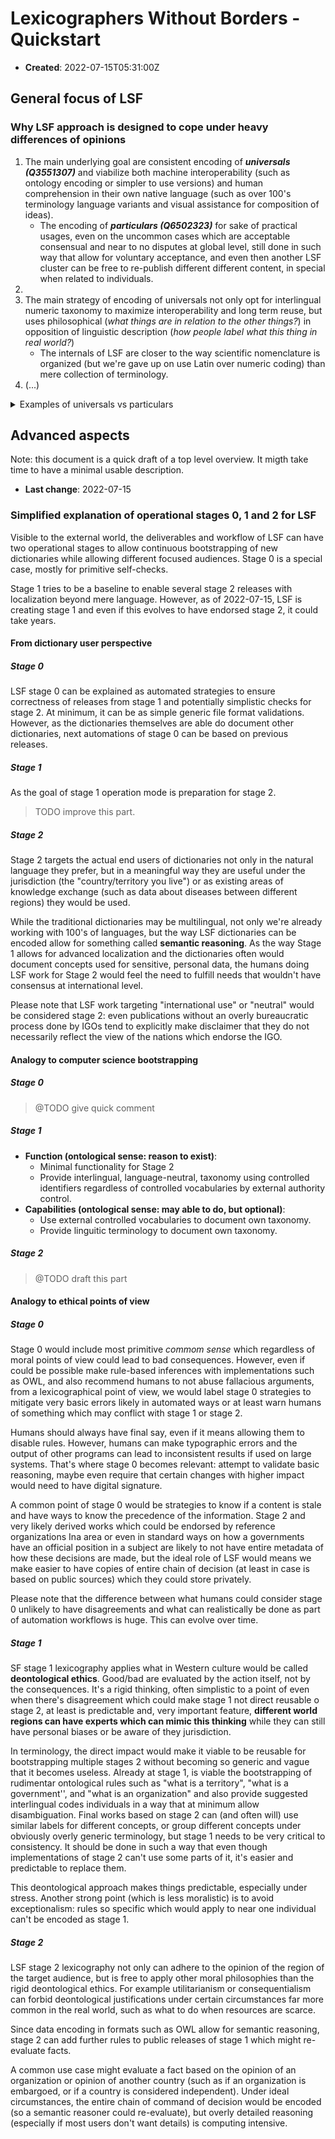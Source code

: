 # Lexicographers Without Borders - Quickstart
- **Created**: 2022-07-15T05:31:00Z

## General focus of LSF

### Why LSF approach is designed to cope under heavy differences of opinions

1. The main underlying goal are consistent encoding of **_universals (Q3551307)_** and viabilize both machine interoperability (such as ontology encoding or simpler to use versions) and human comprehension in their own native language (such as over 100's terminology language variants and visual assistance for composition of ideas).
    - The encoding of **_particulars (Q6502323)_** for sake of practical usages, even on the uncommon cases which are acceptable consensual and near to no disputes at global level, still done in such way that allow for voluntary acceptance, and even then another LSF cluster can be free to re-publish different different content, in special when related to individuals.
2.
3. The main strategy of encoding of universals not only opt for interlingual numeric taxonomy to maximize interoperability and long term reuse, but uses philosophical (_what things are in relation to the other things?_) in opposition of linguistic description (_how people label what this thing in real world?_)
    - The internals of LSF are closer to the way scientific nomenclature is organized (but we're gave up on use Latin over numeric coding) than mere collection of terminology.
4. (...)

<!-- While the main users of LSF, as L means lexicographers, are about dictionaries, the structural encoding to allow a massive number of languages is ontology engineering. You must plan universals similar to how scientists use scientific nomenclature to describe a new living thing. -->

<details>
<summary>Examples of universals vs particulars</summary>

1. Let's assume you have table with data about administrative territories of top level (which might consider sovereign countries), the data contain **particulars**. The close to **universals** would be what allows the common features about such particulars such was _"what is makes a sovereign country?"_ or _"what means latitude?"_
    1. For final user, means LSF is far more concerned with strict terminology (both human labels and computer undestanding) _how to label data_ in multiple languages, not so much about the data itself.
    2. This example also allows understand one issue, which means LSF clusters can disagree with others in a way to support be useful in their focus region: as individuals (such as place) can be disputed, LSF is also optimized to not enforce an strict opinion as it allows customization at granular level

</details>


## Advanced aspects

Note: this document is a quick draft of a top level overview. It migth take time to have a minimal usable description.

- **Last change**: 2022-07-15

### Simplified explanation of operational stages 0, 1 and 2 for LSF

Visible to the external world, the deliverables and workflow of LSF can have two operational stages to allow continuous bootstrapping of new dictionaries while allowing different focused audiences.
Stage 0 is a special case, mostly for primitive self-checks.

Stage 1 tries to be a baseline to enable several stage 2 releases with localization beyond mere language.
However, as of 2022-07-15, LSF is creating stage 1 and even if this evolves to have endorsed stage 2, it could take years.

#### From dictionary user perspective


##### Stage 0

LSF stage 0 can be explained as automated strategies to ensure correctness of releases from stage 1 and potentially simplistic checks for stage 2. 
At minimum, it can be as simple generic file format validations.
However, as the dictionaries themselves are able do document other dictionaries,
next automations of stage 0 can be based on previous releases.


##### Stage 1

As the goal of stage 1 operation mode is preparation for stage 2.

> TODO improve this part.

##### Stage 2

Stage 2 targets the actual end users of dictionaries not only in the natural language they prefer, but in a meaningful way they are useful under the jurisdiction (the "country/territory you live") or as existing areas of knowledge exchange (such as data about diseases between different regions) they would be used.

While the traditional dictionaries may be multilingual, not only we're already working with 100's of languages, but the way LSF dictionaries can be encoded allow for something called **semantic reasoning**. As the way Stage 1 allows for advanced localization and the dictionaries often would document concepts used for sensitive, personal data, the humans doing LSF work for Stage 2 would feel the need to fulfill needs that wouldn't have consensus at international level. 

Please note that LSF work targeting "international use" or "neutral" would be considered stage 2: even publications without an overly bureaucratic process done by IGOs tend to explicitly make disclaimer that they do not necessarily reflect the view of the nations which endorse the IGO.


<!--
Stage 0 must be fast, and designed to try fail in ways that allow previous version in use, yet it must allow for valid reasons for inconsistencies.
The main limitation of Stage 0 is that it cannot require human-in-the-loop unless under exceptional circumstances where a global schema change is necessary.

Stage 0 can be based on previous versions of LSF released work.
However, it cannot require _human-in-the-loop_:
not only this would delay releases,
but humans cannot have the dexterity to deal with the level of details OR the error revision would require wait feedback from other humans which may not be available.
-->


#### Analogy to computer science bootstrapping

##### Stage 0
> @TODO give quick comment

##### Stage 1

- **Function (ontological sense: reason to exist)**:
  - Minimal functionality for Stage 2
  - Provide interlingual, language-neutral, taxonomy using controlled identifiers regardless of controlled vocabularies by external authority control.
- **Capabilities (ontological sense: may able to do, but optional)**:
  - Use external controlled vocabularies to document own taxonomy.
  - Provide linguitic terminology to document own taxonomy.

##### Stage 2
> @TODO draft this part

#### Analogy to ethical points of view

##### Stage 0

Stage 0 would include most primitive _commom sense_ which regardless of moral points of view could lead to bad consequences. However, even if could be possible make rule-based inferences with implementations such as OWL, and also recommend humans to not abuse fallacious arguments, from a lexicographical point of view, we would label stage 0 strategies to mitigate very basic errors likely in automated ways or at least warn humans of something which may conflict with stage 1 or stage 2.

Humans should always have final say, even if it means allowing them to disable rules. However, humans can make typographic errors and the output of other programs can lead to inconsistent results if used on large systems. That's where stage 0 becomes relevant: attempt to validate basic reasoning, maybe even require that certain changes with higher impact would need to have digital signature.

A common point of stage 0 would be strategies to know if a content is stale and have ways to know the precedence of the information. Stage 2 and very likely derived works which could be endorsed by reference organizations Ina area or even in standard ways on how a governments have an official position in a subject are likely to not have entire metadata of how these decisions are made, but the ideal role of LSF would means we make easier to have copies of entire chain of decision (at least in case is based on public sources) which they could store privately.

Please note that the difference between what humans could consider stage 0 unlikely to have disagreements and what can realistically be done as part of automation workflows is huge. This can evolve over time.

##### Stage 1

SF stage 1 lexicography applies what in Western culture would be called **deontological ethics**. Good/bad are evaluated by the action itself, not by the consequences. It's a rigid thinking, often simplistic to a point of even when there's disagreement which could make stage 1 not direct reusable o stage 2, at least is predictable and, very important feature, **different world regions can have experts which can mimic this thinking** while they can still have personal biases or be aware of they jurisdiction.

In terminology, the direct impact would make it viable to be reusable for bootstrapping multiple stages 2 without becoming so generic and vague that it becomes useless. Already at stage 1, is viable the bootstrapping of rudimentar ontological rules such as "what is a territory", "what is a government'', and "what is an organization" and also provide suggested interlingual codes individuals in a way that at minimum allow disambiguation. Final works based on stage 2 can (and often will) use similar labels for different concepts, or group different concepts under obviously overly generic terminology, but stage 1 needs to be very critical to consistency. It should be done in such a way that even though implementations of stage 2 can't use some parts of it, it's easier and predictable to replace them.

This deontological approach makes things predictable, especially under stress. Another strong point (which is less moralistic) is to avoid exceptionalism: rules so specific which would apply to near one individual can't be encoded as stage 1.

##### Stage 2

LSF stage 2 lexicography not only can adhere to the opinion of the region of the target audience, but is free to apply other moral philosophies than the rigid deontological ethics. For example utilitarianism or consequentialism can forbid deontological justifications under certain circumstances far more common in the real world, such as what to do when resources are scarce.

Since data encoding in formats such as OWL allow for semantic reasoning, stage 2 can add further rules to public releases of stage 1 which might re-evaluate facts.

A common use case might evaluate a fact based on the opinion of an organization or opinion of another country (such as if an organization is embargoed, or if a country is considered independent). Under ideal circumstances, the entire chain of command of decision would be encoded (so a semantic reasoner could re-evaluate), but overly detailed reasoning (especially if most users don't want details) is computing intensive.
